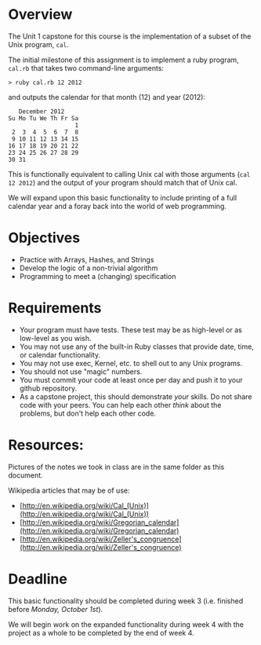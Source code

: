 Overview
========

The Unit 1 capstone for this course is the implementation of a subset of the Unix program, `cal`.

The initial milestone of this assignment is to implement a ruby program, `cal.rb` that takes two command-line arguments:

`> ruby cal.rb 12 2012`

and outputs the calendar for that month (12) and year (2012):

       December 2012
    Su Mo Tu We Th Fr Sa
                       1
     2  3  4  5  6  7  8
     9 10 11 12 13 14 15
    16 17 18 19 20 21 22
    23 24 25 26 27 28 29
    30 31

This is functionally equivalent to calling Unix cal with those arguments (`cal 12 2012`) and the output of your program should match that of Unix cal.

We will expand upon this basic functionality to include printing of a full calendar year and a foray back into the world of web programming.

Objectives
==========

  * Practice with Arrays, Hashes, and Strings
  * Develop the logic of a non-trivial algorithm
  * Programming to meet a (changing) specification

Requirements
============

  * Your program must have tests.  These test may be as high-level or as low-level as you wish.
  * You may not use any of the built-in Ruby classes that provide date, time, or calendar functionality.
  * You may not use exec, Kernel, etc. to shell out to any Unix programs.
  * You should not use "magic" numbers.
  * You must commit your code at least once per day and push it to your github repository.
  * As a capstone project, this should demonstrate *your* skills. Do not share code with your peers. You can help each other _think_ about the problems, but don't help each other code.

Resources:
=========

Pictures of the notes we took in class are in the same folder as this document.

Wikipedia articles that may be of use:

  * [http://en.wikipedia.org/wiki/Cal_(Unix)](http://en.wikipedia.org/wiki/Cal_(Unix))
  * [http://en.wikipedia.org/wiki/Gregorian_calendar](http://en.wikipedia.org/wiki/Gregorian_calendar)
  * [http://en.wikipedia.org/wiki/Zeller's_congruence](http://en.wikipedia.org/wiki/Zeller's_congruence)


Deadline
========
This basic functionality should be completed during week 3 (i.e. finished before *Monday, October 1st*).

We will begin work on the expanded functionality during week 4 with the project as a whole to be completed by the end of week 4.